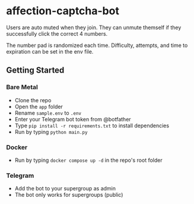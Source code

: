 # affection-captcha-bot

Users are auto muted when they join. They can unmute themself if they successfully click the correct 4 numbers.

The number pad is randomized each time. Difficulty, attempts, and time to expiration can be set in the env file.

## Getting Started

### Bare Metal

- Clone the repo
- Open the `app` folder
- Rename `sample.env` to `.env`
- Enter your Telegram bot token from @botfather
- Type `pip install -r requirements.txt` to install dependencies
- Run by typing `python main.py`

### Docker

- Run by typing `docker compose up -d` in the repo's root folder

### Telegram

- Add the bot to your supergroup as admin
- The bot only works for supergroups (public)